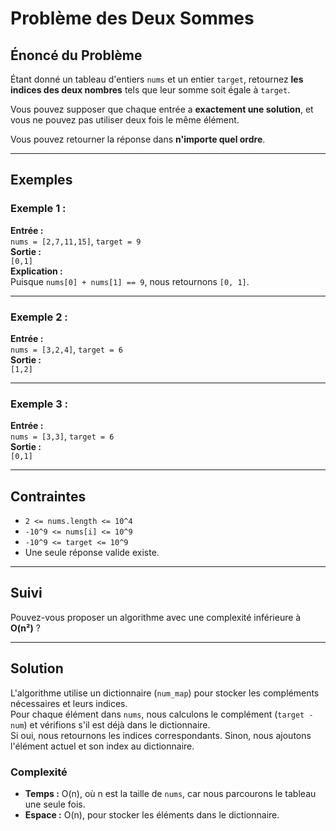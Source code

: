 # Problème des Deux Sommes

## Énoncé du Problème

Étant donné un tableau d'entiers `nums` et un entier `target`, retournez **les indices des deux nombres** tels que leur somme soit égale à `target`.

Vous pouvez supposer que chaque entrée a **exactement une solution**, et vous ne pouvez pas utiliser deux fois le même élément.

Vous pouvez retourner la réponse dans **n'importe quel ordre**.

---

## Exemples

### Exemple 1 :
**Entrée :**  
`nums = [2,7,11,15]`, `target = 9`  
**Sortie :**  
`[0,1]`  
**Explication :**  
Puisque `nums[0] + nums[1] == 9`, nous retournons `[0, 1]`.

---

### Exemple 2 :
**Entrée :**  
`nums = [3,2,4]`, `target = 6`  
**Sortie :**  
`[1,2]`

---

### Exemple 3 :
**Entrée :**  
`nums = [3,3]`, `target = 6`  
**Sortie :**  
`[0,1]`

---

## Contraintes

- `2 <= nums.length <= 10^4`
- `-10^9 <= nums[i] <= 10^9`
- `-10^9 <= target <= 10^9`
- Une seule réponse valide existe.

---

## Suivi

Pouvez-vous proposer un algorithme avec une complexité inférieure à **O(n²)** ?

---

## Solution

L'algorithme utilise un dictionnaire (`num_map`) pour stocker les compléments nécessaires et leurs indices.  
Pour chaque élément dans `nums`, nous calculons le complément (`target - num`) et vérifions s'il est déjà dans le dictionnaire.  
Si oui, nous retournons les indices correspondants. Sinon, nous ajoutons l'élément actuel et son index au dictionnaire.  

### Complexité
- **Temps :** O(n), où n est la taille de `nums`, car nous parcourons le tableau une seule fois.
- **Espace :** O(n), pour stocker les éléments dans le dictionnaire.